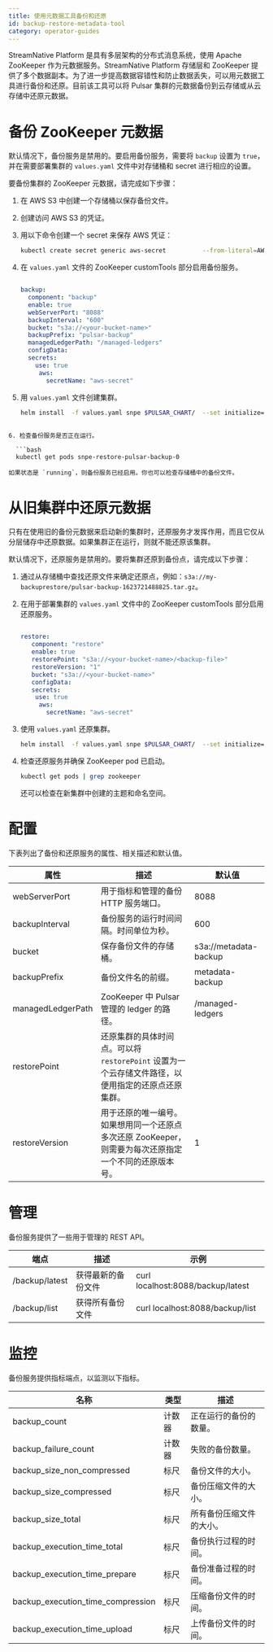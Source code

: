 ```yaml
---
title: 使用元数据工具备份和还原
id: backup-restore-metadata-tool
category: operator-guides
---
```


StreamNative Platform 是具有多层架构的分布式消息系统，使用 Apache ZooKeeper 作为元数据服务。StreamNative Platform 存储层和 ZooKeeper 提供了多个数据副本。为了进一步提高数据容错性和防止数据丢失，可以用元数据工具进行备份和还原。目前该工具可以将 Pulsar 集群的元数据备份到云存储或从云存储中还原元数据。

# 备份 ZooKeeper 元数据

默认情况下，备份服务是禁用的。要启用备份服务，需要将 `backup` 设置为 `true`，并在需要部署集群的 `values.yaml` 文件中对存储桶和 secret 进行相应的设置。

要备份集群的 ZooKeeper 元数据，请完成如下步骤：

1. 在 AWS S3 中创建一个存储桶以保存备份文件。
2. 创建访问 AWS S3 的凭证。
3. 用以下命令创建一个 secret 来保存 AWS 凭证：

	```bash
	kubectl create secret generic aws-secret          --from-literal=AWS_ACCESS_KEY_ID=<YOUR_ACCESS_KEY_ID>    --from-literal=AWS_SECRET_ACCESS_KEY=<YOUR_AWS_SECRET_ACCESS_KEY>
	```

4. 在 `values.yaml` 文件的 ZooKeeper customTools 部分启用备份服务。 

	```yaml

 	backup:
 	  component: "backup"
 	  enable: true
 	  webServerPort: "8088"
 	  backupInterval: "600"
 	  bucket: "s3a://<your-bucket-name>"
 	  backupPrefix: "pulsar-backup"
 	  managedLedgerPath: "/managed-ledgers"
 	  configData:
 	  secrets:
 	   	use: true
 	     aws:
 	       secretName: "aws-secret"
 	```

5. 用 `values.yaml` 文件创建集群。

	```bash
	helm install  -f values.yaml snpe $PULSAR_CHART/  --set initialize=true --set namespace=snpe
  ```

6. 检查备份服务是否正在运行。 

	```bash
	kubectl get pods snpe-restore-pulsar-backup-0
  ```

	如果状态是 `running`，则备份服务已经启用。你也可以检查存储桶中的备份文件。

# 从旧集群中还原元数据 

只有在使用旧的备份元数据来启动新的集群时，还原服务才发挥作用，而且它仅从分层储存中还原数据。如果集群正在运行，则就不能还原该集群。

默认情况下，还原服务是禁用的。要将集群还原到备份点，请完成以下步骤：

1. 通过从存储桶中查找还原文件来确定还原点，例如：`s3a://my-backuprestore/pulsar-backup-1623721488825.tar.gz`。

2. 在用于部署集群的 `values.yaml` 文件中的 ZooKeeper customTools 部分启用还原服务。

	```yaml

 	restore:
 	   component: "restore"
 	   enable: true
 	   restorePoint: "s3a://<your-bucket-name>/<backup-file>"
 	   restoreVersion: "1"
 	   bucket: "s3a://<your-bucket-name>"
 	   configData:
 	   secrets:
 	   	use: true
 	     aws:
 	       secretName: "aws-secret"
 	```

3. 使用  `values.yaml`  还原集群。

	```bash
	helm install  -f values.yaml snpe $PULSAR_CHART/  --set initialize=true --set namespace=snpe
	```

4. 检查还原服务并确保 ZooKeeper pod 已启动。

	```bash
	kubectl get pods | grep zookeeper
	```
	还可以检查在新集群中创建的主题和命名空间。

# 配置

下表列出了备份和还原服务的属性、相关描述和默认值。

| 属性 | 描述 | 默认值                |
| -------- | ----------- | ------------- |
| webServerPort | 用于指标和管理的备份 HTTP 服务端口。 | 8088 |
| backupInterval | 备份服务的运行时间间隔。时间单位为秒。                       | 600 |
| bucket | 保存备份文件的存储桶。                             | s3a://metadata-backup |
| backupPrefix | 备份文件名的前缀。                                           | metadata-backup |
| managedLedgerPath | ZooKeeper 中 Pulsar 管理的 ledger 的路径。         | /managed-ledgers |
| restorePoint | 还原集群的具体时间点。可以将 `restorePoint` 设置为一个云存储文件路径，以便用指定的还原点还原集群。 | |
| restoreVersion | 用于还原的唯一编号。如果想用同一个还原点多次还原 ZooKeeper，则需要为每次还原指定一个不同的还原版本号。 | 1 |

# 管理

备份服务提供了一些用于管理的 REST API。

| 端点 | 描述 | 示例 |
| -------- | ----------- | ------- |
| /backup/latest | 获得最新的备份文件 | curl localhost:8088/backup/latest |
| /backup/list | 获得所有备份文件   | curl localhost:8088/backup/list |

# 监控

备份服务提供指标端点，以监测以下指标。 

| 名称 | 类型 | 描述 |
| ---- | ---- | ----------- |
| backup_count | 计数器 | 正在运行的备份的数量。   |
| backup_failure_count | 计数器 | 失败的备份数量。         |
| backup_size_non_compressed | 标尺 | 备份文件的大小。         |
| backup_size_compressed | 标尺 | 备份压缩文件的大小。     |
| backup_size_total | 标尺 | 所有备份压缩文件的大小。 |
| backup_execution_time_total | 标尺 | 备份执行过程的时间。     |
| backup_execution_time_prepare | 标尺 | 备份准备过程的时间。     |
| backup_execution_time_compression | 标尺 | 压缩备份文件的时间。     |
| backup_execution_time_upload | 标尺 | 上传备份文件的时间。 |
